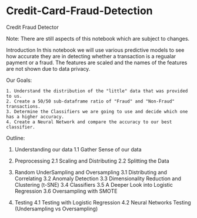 # Credit-Card-Fraud-Detection

 Credit Fraud Detector

Note: There are still aspects of this notebook which are subject to changes.


Introduction
In this notebook we will use various predictive models to see how accurate they are in detecting whether a transaction is a regualar payment or a fraud. The features are scaled and the names of the features are not shown due to data privacy. 

Our Goals:

    1. Understand the distribution of the "little" data that was provided to us.
    2. Create a 50/50 sub-dataframe ratio of "Fraud" and "Non-Fraud" transactions.
    3. Determine the Classifiers we are going to use and decide which one has a higher accuracy.
    4. Create a Neural Network and compare the accuracy to our best classifier.
    

Outline:
1. Understanding our data
  1.1 Gather Sense of our data

2. Preprocessing
  2.1 Scaling and Distributing
  2.2 Splitting the Data

3. Random UnderSampling and Oversampling
  3.1 Distributing and Correlating
  3.2 Anomaly Detection
  3.3 Dimensionality Reduction and Clustering (t-SNE)
  3.4 Classifiers
  3.5 A Deeper Look into Logistic Regression
  3.6 Oversampling with SMOTE

4. Testing
  4.1 Testing with Logistic Regression
  4.2 Neural Networks Testing (Undersampling vs Oversampling)
